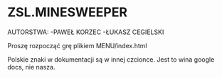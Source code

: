 # ZSL.MINESWEEPER
AUTORSTWA:
-PAWEŁ KORZEC
-ŁUKASZ CEGIELSKI

Proszę rozpocząć grę plikiem MENU/index.html

Polskie znaki w dokumentacji są w innej czcionce. Jest to wina google docs, nie nasza.
